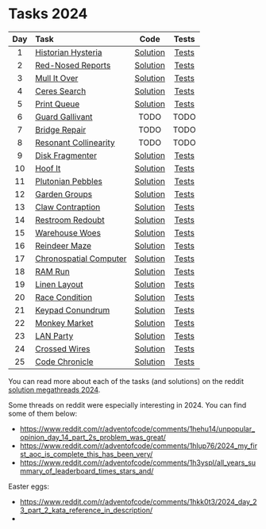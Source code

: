 # Tasks 2024

| Day | Task                                                           |                     Code                     |                                                    Tests                                                    |
|:---:|:---------------------------------------------------------------|:--------------------------------------------:|:-----------------------------------------------------------------------------------------------------------:|
|  1  | [Historian Hysteria](https://adventofcode.com/2024/day/1)      |   [Solution](day01/HistorianHysteria.java)   |   [Tests](../../../../../../test/java/com/example/adventofcode/year2024/day01/HistorianHysteriaTest.java)   |
|  2  | [Red-Nosed Reports](https://adventofcode.com/2024/day/2)       |    [Solution](day02/RedNosedReports.java)    |    [Tests](../../../../../../test/java/com/example/adventofcode/year2024/day02/RedNosedReportsTest.java)    |
|  3  | [Mull It Over](https://adventofcode.com/2024/day/3)            |      [Solution](day03/MullItOver.java)       |      [Tests](../../../../../../test/java/com/example/adventofcode/year2024/day03/MullItOverTest.java)       |
|  4  | [Ceres Search](https://adventofcode.com/2024/day/4)            |      [Solution](day04/CeresSearch.java)      |      [Tests](../../../../../../test/java/com/example/adventofcode/year2024/day04/CeresSearchTest.java)      |
|  5  | [Print Queue](https://adventofcode.com/2024/day/5)             |      [Solution](day05/PrintQueue.java)       |      [Tests](../../../../../../test/java/com/example/adventofcode/year2024/day05/PrintQueueTest.java)       |
|  6  | [Guard Gallivant](https://adventofcode.com/2024/day/6)         |                     TODO                     |                                                    TODO                                                     |
|  7  | [Bridge Repair](https://adventofcode.com/2024/day/7)           |                     TODO                     |                                                    TODO                                                     |
|  8  | [Resonant Collinearity](https://adventofcode.com/2024/day/8)   |                     TODO                     |                                                    TODO                                                     |
|  9  | [Disk Fragmenter](https://adventofcode.com/2024/day/9)         |    [Solution](day09/DiskFragmenter.java)     |    [Tests](../../../../../../test/java/com/example/adventofcode/year2024/day09/DiskFragmenterTest.java)     |
| 10  | [Hoof It](https://adventofcode.com/2024/day/10)                |        [Solution](day10/HoofIt.java)         |        [Tests](../../../../../../test/java/com/example/adventofcode/year2024/day10/HoofItTest.java)         |
| 11  | [Plutonian Pebbles](https://adventofcode.com/2024/day/11)      |   [Solution](day11/PlutonianPebbles.java)    |   [Tests](../../../../../../test/java/com/example/adventofcode/year2024/day11/PlutonianPebblesTest.java)    |
| 12  | [Garden Groups](https://adventofcode.com/2024/day/12)          |     [Solution](day12/GardenGroups.java)      |     [Tests](../../../../../../test/java/com/example/adventofcode/year2024/day12/GardenGroupsTest.java)      |
| 13  | [Claw Contraption](https://adventofcode.com/2024/day/13)       |    [Solution](day13/ClawContraption.java)    |    [Tests](../../../../../../test/java/com/example/adventofcode/year2024/day13/ClawContraptionTest.java)    |
| 14  | [Restroom Redoubt](https://adventofcode.com/2024/day/14)       |    [Solution](day14/RestroomRedoubt.java)    |    [Tests](../../../../../../test/java/com/example/adventofcode/year2024/day14/RestroomRedoubtTest.java)    |
| 15  | [Warehouse Woes](https://adventofcode.com/2024/day/15)         |     [Solution](day15/WarehouseWoes.java)     |     [Tests](../../../../../../test/java/com/example/adventofcode/year2024/day15/WarehouseWoesTest.java)     |
| 16  | [Reindeer Maze](https://adventofcode.com/2024/day/16)          |     [Solution](day16/ReindeerMaze.java)      |     [Tests](../../../../../../test/java/com/example/adventofcode/year2024/day16/ReindeerMazeTest.java)      |
| 17  | [Chronospatial Computer](https://adventofcode.com/2024/day/17) | [Solution](day17/ChronospatialComputer.java) | [Tests](../../../../../../test/java/com/example/adventofcode/year2024/day17/ChronospatialComputerTest.java) |
| 18  | [RAM Run](https://adventofcode.com/2024/day/18)                |        [Solution](day18/RAMRun.java)         |        [Tests](../../../../../../test/java/com/example/adventofcode/year2024/day18/RAMRunTest.java)         |
| 19  | [Linen Layout](https://adventofcode.com/2024/day/19)           |      [Solution](day19/LinenLayout.java)      |      [Tests](../../../../../../test/java/com/example/adventofcode/year2024/day19/LinenLayoutTest.java)      |
| 20  | [Race Condition](https://adventofcode.com/2024/day/20)         |     [Solution](day20/RaceCondition.java)     |     [Tests](../../../../../../test/java/com/example/adventofcode/year2024/day20/RaceConditionTest.java)     |
| 21  | [Keypad Conundrum](https://adventofcode.com/2024/day/21)       |    [Solution](day21/KeypadConundrum.java)    |    [Tests](../../../../../../test/java/com/example/adventofcode/year2024/day21/KeypadConundrumTest.java)    |
| 22  | [Monkey Market](https://adventofcode.com/2024/day/22)          |     [Solution](day22/MonkeyMarket.java)      |     [Tests](../../../../../../test/java/com/example/adventofcode/year2024/day22/MonkeyMarketTest.java)      |
| 23  | [LAN Party](https://adventofcode.com/2024/day/23)              |       [Solution](day23/LANParty.java)        |       [Tests](../../../../../../test/java/com/example/adventofcode/year2024/day23/LANPartyTest.java)        |
| 24  | [Crossed Wires](https://adventofcode.com/2024/day/24)          |     [Solution](day24/CrossedWires.java)      |     [Tests](../../../../../../test/java/com/example/adventofcode/year2024/day24/CrossedWiresTest.java)      |
| 25  | [Code Chronicle](https://adventofcode.com/2024/day/25)         |     [Solution](day25/CodeChronicle.java)     |     [Tests](../../../../../../test/java/com/example/adventofcode/year2024/day25/CodeChronicleTest.java)     |

You can read more about each of the tasks (and solutions) on the
reddit [solution megathreads 2024](https://www.reddit.com/r/adventofcode/wiki/archives/solution_megathreads/2024/).

Some threads on reddit were especially interesting in 2024. You can find some of them below:
* https://www.reddit.com/r/adventofcode/comments/1hehu14/unpopular_opinion_day_14_part_2s_problem_was_great/
* https://www.reddit.com/r/adventofcode/comments/1hlup76/2024_my_first_aoc_is_complete_this_has_been_very/
* https://www.reddit.com/r/adventofcode/comments/1h3yspl/all_years_summary_of_leaderboard_times_stars_and/

Easter eggs:
* https://www.reddit.com/r/adventofcode/comments/1hkk0t3/2024_day_23_part_2_kata_reference_in_description/
* 